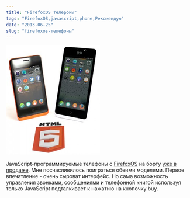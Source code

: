 ```yaml
---
title: "FirefoxOS телефоны"
tags: "FirefoxOS,javascript,phone,Рекомендую"
date: "2013-06-25"
slug: "firefoxos-телефоны"
---
```


![](images/pic_home-257x300.jpg "pic_home")

JavaScript-программируемые телефоны с [FirefoxOS](https://developer.mozilla.org/en/docs/Mozilla/Firefox_OS) на борту [уже в продаже](https://shop.geeksphone.com/en/#buy-it). Мне посчасливилось поиграться обеими моделями. Первое впечатление - очень сыроват интерфейс. Но сама возможность управления звонками, сообщениями и телефонной книгой используя только JavaScript подталкивает к нажатию на кнопочку buy.
